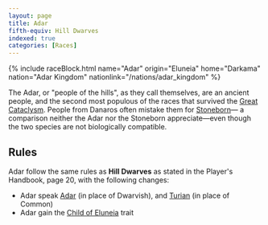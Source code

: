 ```yaml
---
layout: page
title: Adar
fifth-equiv: Hill Dwarves
indexed: true
categories: [Races]
---
```


{% include raceBlock.html name="Adar" origin="Eluneia" home="Darkama" nation="Adar Kingdom" nationlink="/nations/adar_kingdom" %}

The Adar, or "people of the hills", as they call themselves, are an ancient people, and the second most populous of the races
that survived the [Great Cataclysm](/history/great-cataclysm). People from Danaros often mistake them for [Stoneborn](/races/stoneborn)—
a comparison neither the Adar nor the Stoneborn appreciate—even though the two species are not biologically compatible.

## Rules

Adar follow the same rules as **Hill Dwarves** as stated in the Player's Handbook, page 20, with the following changes:

- Adar speak [Adar](/general/languages) (in place of Dwarvish), and [Turian](/general/languages) (in place of Common) 
- Adar gain the [Child of Eluneia](/rules/child_of_eluneia) trait